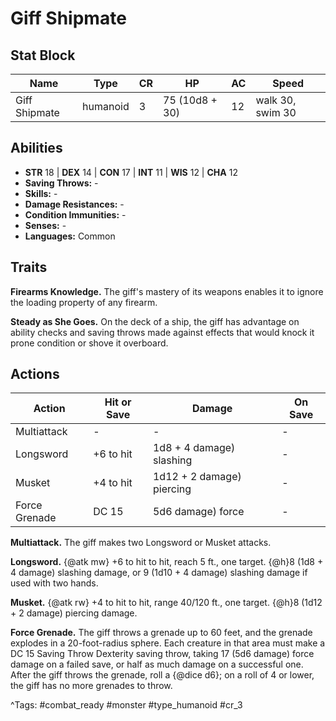 # Giff Shipmate

## Stat Block

| Name | Type | CR | HP | AC | Speed |
|------|------|----|----|----|-------|
| Giff Shipmate | humanoid | 3 | 75 (10d8 + 30) | 12 | walk 30, swim 30 |

## Abilities

- **STR** 18 | **DEX** 14 | **CON** 17 | **INT** 11 | **WIS** 12 | **CHA** 12
- **Saving Throws:** -  
- **Skills:** -  
- **Damage Resistances:** -  
- **Condition Immunities:** -  
- **Senses:** -  
- **Languages:** Common

## Traits

**Firearms Knowledge.** The giff's mastery of its weapons enables it to ignore the loading property of any firearm.

**Steady as She Goes.** On the deck of a ship, the giff has advantage on ability checks and saving throws made against effects that would knock it prone condition or shove it overboard.


## Actions

| Action | Hit or Save | Damage | On Save |
|--------|--------------|--------|----------|
| Multiattack | - | - | - |
| Longsword | +6 to hit | 1d8 + 4 damage) slashing | - |
| Musket | +4 to hit | 1d12 + 2 damage) piercing | - |
| Force Grenade | DC 15 | 5d6 damage) force | - |

**Multiattack.** The giff makes two Longsword or Musket attacks.

**Longsword.** {@atk mw} +6 to hit to hit, reach 5 ft., one target. {@h}8 (1d8 + 4 damage) slashing damage, or 9 (1d10 + 4 damage) slashing damage if used with two hands.

**Musket.** {@atk rw} +4 to hit to hit, range 40/120 ft., one target. {@h}8 (1d12 + 2 damage) piercing damage.

**Force Grenade.** The giff throws a grenade up to 60 feet, and the grenade explodes in a 20-foot-radius sphere. Each creature in that area must make a DC 15 Saving Throw Dexterity saving throw, taking 17 (5d6 damage) force damage on a failed save, or half as much damage on a successful one. After the giff throws the grenade, roll a {@dice d6}; on a roll of 4 or lower, the giff has no more grenades to throw.


^Tags: #combat_ready #monster #type_humanoid #cr_3